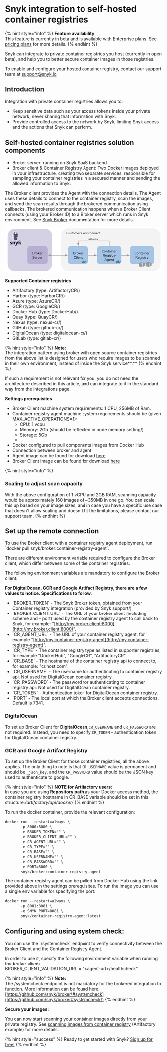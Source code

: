 # Snyk integration to self-hosted container registries

{% hint style="info" %}
**Feature availability**  
This feature is currently in beta and is available with Enterprise plans. See [pricing plans](https://snyk.io/plans/) for more details.
{% endhint %}

Snyk can integrate to private container registries you host \(currently in open beta\), and help you to better secure container images in those registries.

To enable and configure your hosted container registry, contact our support team at [support@snyk.io](mailto:support@snyk.io/)

## **Introduction**

Integration with private container registries allows you to:

* Keep sensitive data such as your access tokens inside your private network, never sharing that information with Snyk.
* Provide controlled access to the network by Snyk, limiting Snyk access and the actions that Snyk can perform.

## **Self-hosted container registries solution components**

* Broker server: running on Snyk SaaS backend
* Broker client & Container Registry Agent: Two Docker images deployed in your infrastructure, creating two separate services, responsible for sampling your container registries in a secured manner and sending the allowed information to Snyk.

The Broker client provides the Agent with the connection details. The Agent uses these details to connect to the container registry, scan the images, and send the scan results through the brokered communication using callbacks. The brokered communication happens when a Broker Client connects \(using your Broker ID\) to a Broker server which runs in Snyk environment. See [Snyk Broker](integrations/snyk-broker/) documentation for more details.

![](../../.gitbook/assets/mceclip0-8-.png/)

**Supported Container registries**

* Artifactory \(type: ArtifactoryCR\/)
* Harbor \(type: HarborCR\/)
* Azure \(type: AzureCR\/)
* GCR \(type: GoogleCR\/)
* Docker Hub \(type: DockerHub\/)
* Quay \(type: QuayCR\/)
* Nexus \(type: nexus-cr\/)
* GitHub \(type: github-cr\/)
* DigitalOcean \(type: digitalocean-cr\/)
* GitLab \(type: gitlab-cr\/)

{% hint style="info" %}
**Note:**  
The integration pattern using broker with open source container registries from the above list is designed for users who require images to be scanned in their own environment, instead of inside the Snyk service**.**
{% endhint %}

If such a requirement is not relevant for you, you do not need the architecture described in this article, and can integrate to it in the standard way from the integrations page.

**Settings prerequisites**

* Broker Client machine system requirements: 1 CPU, 256MB of Ram.
* Container registry agent machine system requirements should be \(given MAX\_ACTIVE\_OPERATIONS=1\): 
  * CPU: 1 vcpu
  * Memory: 2Gb \(should be reflected in node memory setting\/)
  * Storage: 5Gb
  * 
* Docker configured to pull components images from Docker Hub
* Connection between broker and agent
* Agent image can be found for download [here](https://hub.docker.com/r/snyk/container-registry-agent/tags?page=1&ordering=last_updated/)
* Broker Client image can be found for download [here](https://hub.docker.com/r/snyk/broker/tags?page=1&ordering=last_updated&name=container-registry-agent/)

{% hint style="info" %}
### Scaling to adjust scan capacity

With the above configuration of 1 vCPU and 2GB RAM, scanning capacity would be approximately 160 images of ~350MB in one go. You can scale this up based on your image sizes, and in case you have a specific use case that doesn't allow scaling and doesn't fit the limitations, please contact our support team.
{% endhint %}

## **Set up the remote connection**

To use the Broker client with a container registry agent deployment, run  
\`docker pull snyk/broker:container-registry-agent\`.

There are different environment variable required to configure the Broker client, which differ between some of the container registries.

The following environment variables are mandatory to configure the Broker client:

**For DigitalOcean, GCR and Google Artifact Registry, there are a few values to notice. Specifications to follow.**

* \`BROKER\_TOKEN\` - The Snyk Broker token, obtained from your Container registry integration \(provided by Snyk support\/)
* \`BROKER\_CLIENT\_URL\` - The URL of your broker client \(including scheme and - port\) used by the container registry agent to call back to Snyk, for example: "[http://my.broker.client:8000](http://my.broker.client:8000)".
* \`CR\_AGENT\_URL\` - The URL of your container registry agent, for example "[http://my.container-registry-agent](http://my.container-registry-agent)".
* \`CR\_TYPE\` - The container registry type as listed in supporter registries, for example "DockerHub", "GoogleCR", "ArtifactoryCR".
* \`CR\_BASE\` - The hostname of the container registry api to connect to, for example: "cr.host.com".
* \`CR\_USERNAME\` - The username for authenticating to container registry api. Not used for DigitalOcean container registry.
* \`CR\_PASSWORD\` - The password for authenticating to container registry api. Not used for DigitalOcean container registry.
* \`CR\_TOKEN\` - Authentication token for DigitalOcean container registry.
* \`PORT\` - The local port at which the Broker client accepts connections. Default is 7341.

### **DigitalOcean**

To set up Broker Client for **DigitalOcean**,`CR_USERNAME` and `CR_PASSWORD` are not required. Instead, you need to specify `CR_TOKEN` - authentication token for DigitalOcean container registry.

### **GCR and Google Artifact Registry**

To set up the Broker Client for those container registries, all the above applies. The only thing to note is that `CR_USERNAME` value is permanent and should be `_json_key`, and the `CR_PASSWORD` value should be the JSON key used to authenticate to google.

{% hint style="info" %}
**NOTE for Artifactory users:**  
In case you are using **Repository path** as your Docker access method, the container registry hostname in CR\_BASE variable should be set in this structure:_/artifactory/api/docker/_
{% endhint %}

To run the docker container, provide the relevant configuration:

```text
docker run --restart=always \
       -p 8000:8000 \
       -e BROKER_TOKEN="" \
       -e BROKER_CLIENT_URL="" \
       -e CR_AGENT_URL="" \
       -e CR_TYPE="" \
       -e CR_BASE="" \
       -e CR_USERNAME="" \
       -e CR_PASSWORD="" \
       -e PORT=8000 \
       snyk/broker:container-registry-agent
```

The container registry agent can be pulled from Docker Hub using the link provided above in the settings prerequisites. To run the image you can use a single env variable for specifying the port:

```text
docker run --restart=always \
       -p 8081:8081 \
       -e SNYK_PORT=8081 \
       snyk/container-registry-agent:latest
```

## **Configuring and using system check:**

You can use the \`/systemcheck\` endpoint to verify connectivity between the Broker Client and the Container Registry Agent.

In order to use it, specify the following environment variable when running the broker client:  
BROKER\_CLIENT\_VALIDATION\_URL = "&lt;agent-url&gt;/healthcheck"

{% hint style="info" %}
**Note:**  
The /systemcheck endpoint is not mandatory for the brokered integration to function. More information can be found here: [https://github.com/snyk/broker\#systemcheck](https://github.com/snyk/broker#systemcheck/)
{% endhint %}

**Secure your images:**

You can now start scanning your container images directly from your private registry. See [scanning images from container registry](snyk-container/jfrog-artifactory-image-scanning/configuring-your-jfrog-artifactory-container-registry-integration/) \(Artifactory example\) for more details.

{% hint style="success" %}
Ready to get started with Snyk? [Sign up for free!](https://snyk.io/login?cta=sign-up&loc=footer&page=support_docs_page)
{% endhint %}

